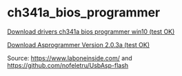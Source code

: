 # ch341a_bios_programmer

[Download drivers ch341a bios programmer win10 (test OK)](http://www.mediafire.com/file/k3v1rm2qtt2brbo/Drivers_CH341A.rar/file)

[Download Asprogrammer Version 2.0.3a (test OK)](https://github.com/nofeletru/UsbAsp-flash/releases/download/v2.0.3a/AsProgrammer_2.0.3a.zip)

Source: https://www.laboneinside.com/ and https://github.com/nofeletru/UsbAsp-flash

